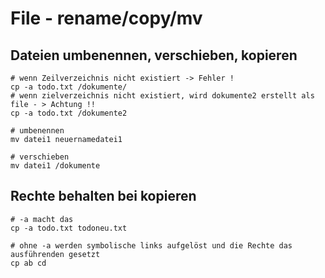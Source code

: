 # File - rename/copy/mv 

## Dateien umbenennen, verschieben, kopieren 

```
# wenn Zeilverzeichnis nicht existiert -> Fehler ! 
cp -a todo.txt /dokumente/ 
# wenn zielverzeichnis nicht existiert, wird dokumente2 erstellt als file - > Achtung !! 
cp -a todo.txt /dokumente2 

# umbenennen
mv datei1 neuernamedatei1 

# verschieben
mv datei1 /dokumente 
```

## Rechte behalten bei kopieren

```
# -a macht das 
cp -a todo.txt todoneu.txt 

# ohne -a werden symbolische links aufgelöst und die Rechte das ausführenden gesetzt
cp ab cd 

```
